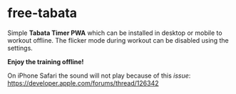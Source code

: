 # free-tabata

Simple <b>Tabata Timer PWA</b> which can be installed in desktop or mobile to workout offline. The flicker mode during workout can be disabled using the settings.

<b>Enjoy the training offline!</b>

On iPhone Safari the sound will not play because of this <em>issue</em>: https://developer.apple.com/forums/thread/126342